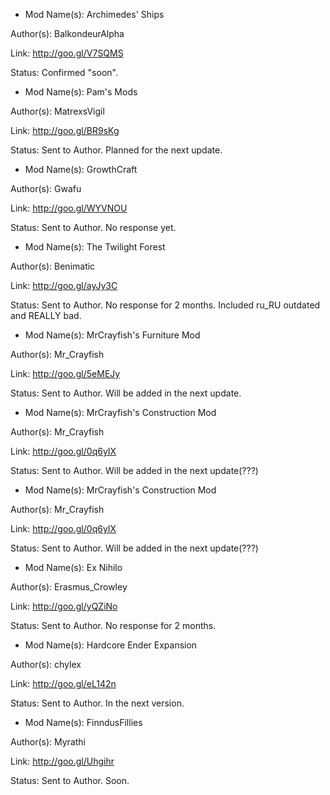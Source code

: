 - Mod Name(s): Archimedes' Ships

Author(s): BalkondeurAlpha

Link: http://goo.gl/V7SQMS

Status: Confirmed "soon".


- Mod Name(s): Pam's Mods

Author(s): MatrexsVigil

Link: http://goo.gl/BR9sKg

Status: Sent to Author. Planned for the next update.


- Mod Name(s): GrowthCraft

Author(s): Gwafu

Link: http://goo.gl/WYVNOU

Status: Sent to Author. No response yet.


- Mod Name(s): The Twilight Forest

Author(s): Benimatic

Link: http://goo.gl/ayJy3C

Status: Sent to Author. No response for 2 months. Included ru_RU outdated and REALLY bad.


- Mod Name(s): MrCrayfish's Furniture Mod

Author(s): Mr_Crayfish

Link: http://goo.gl/5eMEJy

Status: Sent to Author. Will be added in the next update.


- Mod Name(s): MrCrayfish's Construction Mod

Author(s): Mr_Crayfish

Link: http://goo.gl/0q6yIX

Status: Sent to Author. Will be added in the next update(???)


- Mod Name(s): MrCrayfish's Construction Mod

Author(s): Mr_Crayfish

Link: http://goo.gl/0q6yIX

Status: Sent to Author. Will be added in the next update(???)


- Mod Name(s): Ex Nihilo

Author(s): Erasmus_Crowley

Link: http://goo.gl/yQZiNo

Status: Sent to Author. No response for 2 months.


- Mod Name(s): Hardcore Ender Expansion

Author(s): chylex

Link: http://goo.gl/eL142n

Status: Sent to Author. In the next version.


- Mod Name(s): FinndusFillies

Author(s): Myrathi

Link: http://goo.gl/Uhgihr

Status: Sent to Author. Soon.
